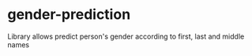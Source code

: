 # gender-prediction
Library allows predict person's gender according to first, last and middle names
